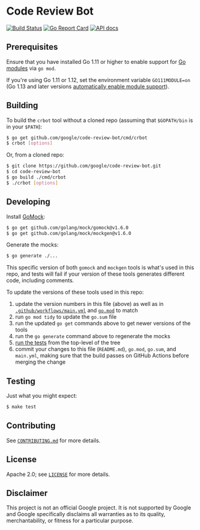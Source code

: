 # Code Review Bot

[![Build Status][github-ci-badge]][github-ci-url]
[![Go Report Card][go-report-card-badge]][go-report-card-url]
[![API docs][godoc-badge]][godoc-url]

[github-ci-badge]: https://github.com/google/code-review-bot/actions/workflows/main.yml/badge.svg?branch=main
[github-ci-url]: https://github.com/google/code-review-bot/actions/workflows/main.yml?query=branch%3Amain
[go-report-card-badge]: https://goreportcard.com/badge/github.com/google/code-review-bot
[go-report-card-url]: https://goreportcard.com/report/github.com/google/code-review-bot
[godoc-badge]: https://img.shields.io/badge/godoc-reference-5272B4.svg
[godoc-url]: https://godoc.org/github.com/google/code-review-bot

## Prerequisites

Ensure that you have installed Go 1.11 or higher to enable support for [Go
modules](https://github.com/golang/go/wiki/Modules) via `go mod`.

If you're using Go 1.11 or 1.12, set the environment variable `GO111MODULE=on`
(Go 1.13 and later versions [automatically enable module
support](https://blog.golang.org/modules2019)).

## Building

To build the `crbot` tool without a cloned repo (assuming that `$GOPATH/bin` is
in your `$PATH`):

```bash
$ go get github.com/google/code-review-bot/cmd/crbot
$ crbot [options]
```

Or, from a cloned repo:

```bash
$ git clone https://github.com/google/code-review-bot.git
$ cd code-review-bot
$ go build ./cmd/crbot
$ ./crbot [options]
```

## Developing

Install [GoMock](https://github.com/golang/mock):

```bash
$ go get github.com/golang/mock/gomock@v1.6.0
$ go get github.com/golang/mock/mockgen@v1.6.0
```

Generate the mocks:

```bash
$ go generate ./...
```

This specific version of both `gomock` and `mockgen` tools is what's used in
this repo, and tests will fail if your version of these tools generates
different code, including comments.

To update the versions of these tools used in this repo:

1. update the version numbers in this file (above) as well as in
   [`.github/workflows/main.yml`](.github/workflows/main.yml) and
   [`go.mod`](go.mod) to match
1. run `go mod tidy` to update the `go.sum` file
1. run the updated `go get` commands above to get newer versions of the tools
1. run the `go generate` command above to regenerate the mocks
1. [run the tests](#testing) from the top-level of the tree
1. commit your changes to this file (`README.md`), `go.mod`, `go.sum`, and
   `main.yml`, making sure that the build passes on GitHub Actions before
   merging the change

## Testing

Just what you might expect:

```bash
$ make test
```

## Contributing

See [`CONTRIBUTING.md`](CONTRIBUTING.md) for more details.

## License

Apache 2.0; see [`LICENSE`](LICENSE) for more details.

## Disclaimer

This project is not an official Google project. It is not supported by Google
and Google specifically disclaims all warranties as to its quality,
merchantability, or fitness for a particular purpose.
